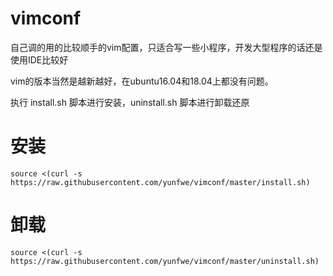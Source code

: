 # vimconf
自己调的用的比较顺手的vim配置，只适合写一些小程序，开发大型程序的话还是使用IDE比较好

vim的版本当然是越新越好，在ubuntu16.04和18.04上都没有问题。

执行 install.sh 脚本进行安装，uninstall.sh 脚本进行卸载还原

# 安装

`source <(curl -s https://raw.githubusercontent.com/yunfwe/vimconf/master/install.sh)`

# 卸载

`source <(curl -s https://raw.githubusercontent.com/yunfwe/vimconf/master/uninstall.sh)`
